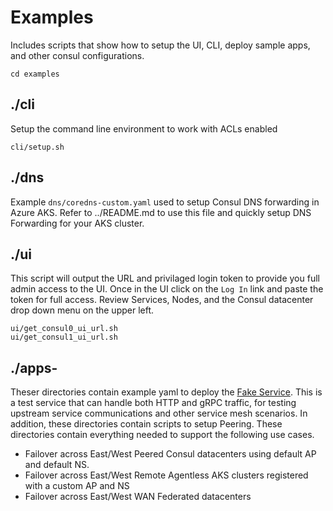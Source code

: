 # Examples
Includes scripts that show how to setup the UI, CLI, deploy sample apps, and other consul configurations.
```
cd examples
```
## ./cli
Setup the command line environment to work with ACLs enabled
```
cli/setup.sh
```
## ./dns
Example `dns/coredns-custom.yaml` used to setup Consul DNS forwarding in Azure AKS.  Refer to ../README.md to use this file and quickly setup DNS Forwarding for your AKS cluster.
## ./ui
This script will output the URL and privilaged login token to provide you full admin access to the UI.  Once in the UI click on the `Log In` link and paste the token for full access. Review Services, Nodes, and the Consul datacenter drop down menu on the upper left.
```
ui/get_consul0_ui_url.sh
ui/get_consul1_ui_url.sh
```

## ./apps-
Theser directories contain example yaml to deploy the [Fake Service](https://github.com/nicholasjackson/fake-service). This is a test service that can handle both HTTP and gRPC traffic, for testing upstream service communications and other service mesh scenarios.  In addition, these directories contain scripts to setup Peering.  These directories contain everything needed to support the following use cases.
* Failover across East/West Peered Consul datacenters using default AP and default NS.
* Failover across East/West Remote Agentless AKS clusters registered with a custom AP and NS
* Failover across East/West WAN Federated datacenters
